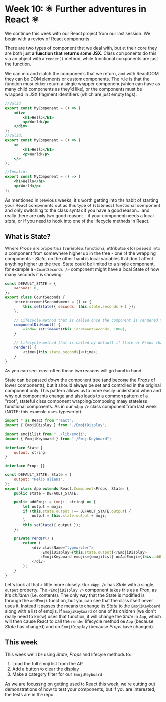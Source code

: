 # Week 10: ⚛️ Further adventures in React ⚛️

We continue this week with our React project from our last session. We begin
with a review of React components.

There are two types of component that we deal with, but at their core they are
both just **a function that returns some JSX**. Class components do this via an
object with a `render()` method, while functional components are just the
function.

We can mix and match the components that we return, and with ReactDOM they can
be DOM elements or custom components. The rule is that the function must either
return a single wrapper component (which can have as many child components as
they'd like), or the components must be wrapped in JSX fragment identifiers
(which are just empty tags):

```jsx
//Valid
export const MyComponent = () => (
    <div>
        <h1>Hello</h1>
        <p>World</p>
    </div>
);
//Valid:
export const MyComponent = () => (
    <>
        <h1>Hello</h1>
        <p>World</p>
    </>
);

//Invalid:
export const MyComponent = () => (
    <h1>Hello</h1>
    <p>World</p>
);
```

As mentioned in previous weeks, it's worth getting into the habit of starting
your React components out as this type of (stateless) functional component and
only switching to the class syntax if you have a good reason... and really there
are only two good reasons - if your component needs a local _state_, or if you
need to hook into one of the lifecycle methods in React.

## What is State?

Where _Props_ are properties (variables, functions, attributes etc) passed into
a component from somewhere higher up in the tree - one of the wrapping
components - _State_, on the other hand is local variables that don't affect
anything higher up the tree. State could be limited to a single component, for
example a `<CountSeconds />` component might have a local State of how many
seconds it is showing:

```javascript
const DEFAULT_STATE = {
    seconds: 0,
};
export class CountSeconds {
    increincrementSecondsment = () => {
        this.setState({ seconds: this.state.seconds + 1 });
    };

    // Lifecycle method that is called once the component is rendered to the DOM
    componentDidMount() {
        window.setTimeout(this.incrementSeconds, 1000);
    }

    // Lifecycle method that is called by default if State or Props change
    render() {
        <time>{this.state.seconds}</time>;
    }
}
```

As you can see, most often those two reasons will go hand in hand.

State can be passed _down_ the component tree (and become the _Props_ of lower
components), but it should always be set and controlled in the original
component only. This pattern allows us to more easily understand when and why
out components change and also leads to a common pattern of a "root", stateful
class component wrapping/composing many stateless functional components. As in
our `<App />` class component from last week (NOTE: this example uses
typescript):

```javascript
import * as React from "react";
import { EmojiDisplay } from "./EmojiDisplay";

import emojilist from "../lib/emoji";
import { EmojiKeyboard } from "./EmojiKeyboard";

interface State {
    output: string;
}

interface Props {}

const DEFAULT_STATE: State = {
    output: "Hello aliens",
};
export class App extends React.Component<Props, State> {
    public state = DEFAULT_STATE;

    public addEmoji = (moji: string) => {
        let output = moji;
        if (this.state.output !== DEFAULT_STATE.output) {
            output = this.state.output + moji;
        }
        this.setState({ output });
    };

    private render() {
        return (
            <div className="typewriter">
                <EmojiDisplay>{this.state.output}</EmojiDisplay>
                <EmojiKeyboard emojis={emojilist} onAddEmoji={this.addEmoji} />
            </div>
        );
    }
}
```

Let's look at that a little more closely. Our `<App />` has _State_ with a single, `output` property. The `<EmojiDisplay />` component takes this as a _Prop_, as it's _children_ (i.e. contents). The only way that the State is modified is through the `addEmoji` function, but you can see that the class itself never uses it. Instead it passes the means to change its _State_ to the `EmojiKeyboard` along with a list of emojis. If `EmojiKeyboard` or one of its children (we don't really need to know) uses that function, it will change the _State_ in `App`, which will then cause React to call the `render` lifecycle method on `App` (because _State_ has changed) and on `EmojiDisplay` (because _Props_ have changed).

## This week

This week we'll be using _State_, _Props_ and lifecyle methods to:

1. Load the full emoji list from the API
2. Add a button to clear the display
3. Make a category filter for our `EmojiKeyboard`

As we are focussing on getting used to React this week, we're cutting out demonstrations of how to test your components, but if you are interested, the tests are in the repo.